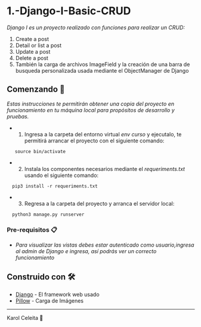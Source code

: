 # 1.-Django-I-Basic-CRUD
_Django I es un proyecto realizado con funciones para realizar un CRUD:_
1. Create a post
2. Detail or list a post
3. Update a post
4. Delete a post
5. También la carga de archivos ImageField y la creación de una barra de busqueda personalizada usada mediante el ObjectManager de Django


## Comenzando 🚀

_Estas instrucciones te permitirán obtener una copia del proyecto en funcionamiento en tu máquina local para propósitos de desarrollo y pruebas._
- 1. Ingresa a la carpeta del entorno virtual _env curso_ y ejecutalo, te permitirá arrancar el proyecto con el siguiente comando: 
```
   source bin/activate
```
- 2. Instala los componentes necesarios mediante el _requeriments.txt_ usando el siguiente comando:

 ```
   pip3 install -r requeriments.txt
 ```

- 3. Regresa a la carpeta del proyecto y arranca el servidor local:
```
  python3 manage.py runserver
```


### Pre-requisitos 📋

- _Para visualizar las vistas debes estar autenticado como usuario,ingresa al admin de Django e ingresa, así podrás ver un correcto funcionamiento_


## Construido con 🛠️

* [Django](https://www.djangoproject.com/start/) - El framework web usado
* [Pillow](https://pillow.readthedocs.io/en/stable/) - Carga de Imágenes





---
Karol Celeita 📌
